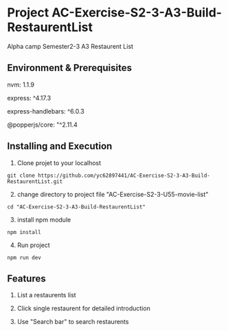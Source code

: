 # Project AC-Exercise-S2-3-A3-Build-RestaurentList
Alpha camp Semester2-3 A3 Restaurent List

## Environment & Prerequisites

nvm: 1.1.9

express: ^4.17.3

express-handlebars: ^6.0.3

@popperjs/core: "^2.11.4

## Installing and Execution
1. Clone projet to your localhost
```
git clone https://github.com/yc62897441/AC-Exercise-S2-3-A3-Build-RestaurentList.git
```

2. change directory to project file "AC-Exercise-S2-3-U55-movie-list"
```
cd "AC-Exercise-S2-3-A3-Build-RestaurentList"
```

3. install npm module
```
npm install
```

4. Run project
```
npm run dev
```

## Features
1. List a restaurents list

2. Click single restaurent for detailed introduction

3. Use "Search bar" to search restaurents